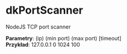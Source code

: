 # dkPortScanner
 NodeJS TCP port scanner
 
 **Parametry**: (ip) (min port) (max port) [timeout] \
 **Przykład**: 127.0.0.1 0 1024 100
